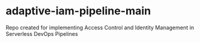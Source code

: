 # adaptive-iam-pipeline-main
Repo created for implementing Access Control and Identity Management in Serverless DevOps Pipelines
